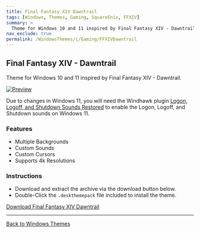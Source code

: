 ```yaml
---
title: Final Fantasy XIV Dawntrail
tags: [Windows, Themes, Gaming, SquareEnix, FFXIV]
summary: >
  Theme for Windows 10 and 11 inspired by Final Fantasy XIV - Dawntrail.
nav_exclude: true
permalink: /WindowsThemes/c/Gaming/FFXIVDawntrail
---
```


## Final Fantasy XIV - Dawntrail
Theme for Windows 10 and 11 inspired by Final Fantasy XIV - Dawntrail.

[![Preview](https://gitlab.com/the-back-room/deskthemepacks/sfw/ffxiv-dawntrail/-/raw/main/Extras/Preview.bmp)](https://gitlab.com/the-back-room/deskthemepacks/sfw/ffxiv-dawntrail/-/raw/main/Extras/Preview.bmp)

Due to changes in Windows 11, you will need the Windhawk plugin [Logon, Logoff, and Shutdown Sounds Restored](https://windhawk.net/mods/logon-logoff-shutdown-sounds) to enable the Logon, Logoff, and Shutdown sounds on Windows 11.

### Features

- Multiple Backgrounds
- Custom Sounds
- Custom Cursors
- Supports 4k Resolutions

### Instructions

- Download and extract the archive via the download button below.
- Double-Click the `.deskthemepack` file included to install the theme.

<a href="https://gitlab.com/the-back-room/deskthemepacks/sfw/ffxiv-dawntrail/-/archive/main/ffxiv-dawntrail-main.zip" class="btn btn--primary btn--lg" target="_blank" rel="noopener noreferrer">Download Final Fantasy XIV Dawntrail</a>

---

<a href="/WindowsThemes" class="btn btn--secondary btn--sm">Back to Windows Themes</a>
